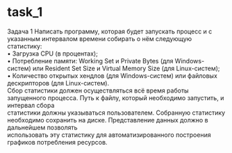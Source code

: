 # task_1

Задача 1
Написать программу, которая будет запускать процесс и с указанным интервалом времени собирать о нём следующую статистику:  
    • Загрузка CPU (в процентах);  
    • Потребление памяти: Working Set и Private Bytes (для Windows-систем) или Resident Set Size и Virtual Memory Size (для Linux-систем);  
    • Количество открытых хендлов (для Windows-систем) или файловых дескрипторов (для Linux-систем).  
Сбор статистики должен осуществляться всё время работы запущенного процесса. Путь к файлу, который необходимо запустить, и интервал сбора   
статистики должны указываться пользователем. Собранную статистику необходимо сохранить на диске. Представление данных должно в дальнейшем позволять   
использовать эту статистику для автоматизированного построения графиков потребления ресурсов.  
